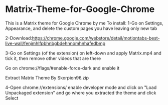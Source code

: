 # Matrix-Theme-for-Google-Chrome
This is a Matrix theme for Google Chrome by me
To install:
1-Go on Settings, Appearance, and delete the custom pages you have leaving only new tab

2-Download:https://chrome.google.com/webstore/detail/motiontabs-best-live-wall/fenjmhlfpbhnbgbdehnnomhnhafedbmp

3-Go on Settings (of the extension) on left-down and apply Matrix.mp4 and tick it, then remove other videos that are there

Go on chrome://flags/#enable-force-dark and enable it

Extract Matrix Theme By Skorpion96.zip

4-Open chrome://extensions/ enable developer mode and click on "Load Unpackaged extension" and go where you extracted the theme and click Select
